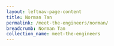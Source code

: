 ```yaml
---
layout: leftnav-page-content
title: Norman Tan
permalink: /meet-the-engineers/norman/
breadcrumb: Norman Tan
collection_name: meet-the-engineers
---
```

